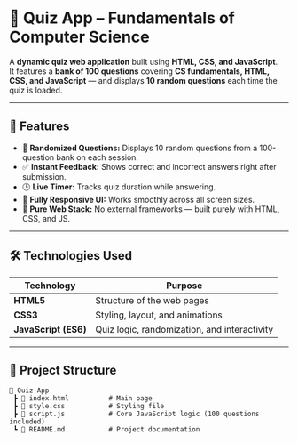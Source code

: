 # 🧠 Quiz App – Fundamentals of Computer Science

A **dynamic quiz web application** built using **HTML, CSS, and JavaScript**.  
It features a **bank of 100 questions** covering **CS fundamentals, HTML, CSS, and JavaScript** — and displays **10 random questions** each time the quiz is loaded.

---

## 🚀 Features

- 🎯 **Randomized Questions:** Displays 10 random questions from a 100-question bank on each session.  
- ✅ **Instant Feedback:** Shows correct and incorrect answers right after submission.  
- 🕒 **Live Timer:** Tracks quiz duration while answering.  
- 💾 **Fully Responsive UI:** Works smoothly across all screen sizes.  
- 🧩 **Pure Web Stack:** No external frameworks — built purely with HTML, CSS, and JS.  

---

## 🛠️ Technologies Used

| Technology | Purpose |
|-------------|----------|
| **HTML5** | Structure of the web pages |
| **CSS3** | Styling, layout, and animations |
| **JavaScript (ES6)** | Quiz logic, randomization, and interactivity |

---

## 📂 Project Structure
```text
📁 Quiz-App
 ┣ 📜 index.html          # Main page
 ┣ 📜 style.css           # Styling file
 ┣ 📜 script.js           # Core JavaScript logic (100 questions included)
 ┗ 📜 README.md           # Project documentation
